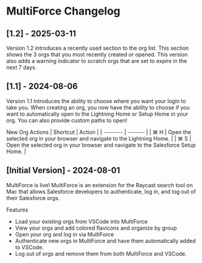 # MultiForce Changelog

## [1.2] - 2025-03-11
Version 1.2 introduces a recently used section to the org list. This section shows the 3 orgs that you most recently created or opened. This version also adds a warning indicator to scratch orgs that are set to expire in the next 7 days.

## [1.1] - 2024-08-06
Version 1.1 introduces the ability to choose where you want your login to take you. When creating an org, you now have the ability to choose if you want to automatically open to the Lightning Home or Setup Home in your org. You can also provide custom paths to open!

New Org Actions 
| Shortcut    | Action |
| -------- | ------- |
| ⌘ H | Open the selected org in your browser and navigate to the Lightning Home.  |
| ⌘ S | Open the selected org in your browser and navigate to the Salesforce Setup Home.  |

## [Initial Version] - 2024-08-01

MultiForce is live! MultiForce is an extension for the Raycast search tool on Mac that allows Salesforce developers to authenticate, log in, and log out of their Salesforce orgs.

Features

- Load your existing orgs from VSCode into MultiForce
- View your orgs and add colored flavicons and organize by group
- Open your org and log in via MultiForce
- Authenticate new orgs in MultiForce and have them automatically added to VSCode.
- Log out of orgs and remove them from both MultiForce and VSCode.
